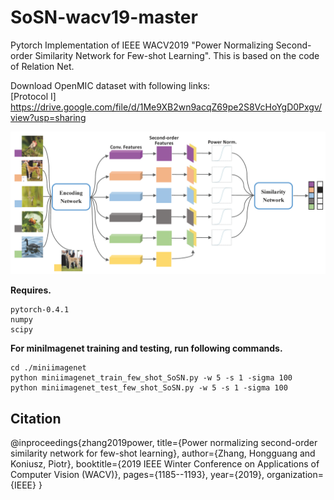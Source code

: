 # SoSN-wacv19-master

Pytorch Implementation of IEEE WACV2019 "Power Normalizing Second-order Similarity Network for Few-shot Learning".
This is based on the code of Relation Net.

Download OpenMIC dataset with following links:<br/>
[Protocol I] https://drive.google.com/file/d/1Me9XB2wn9acqZ69pe2S8VcHoYgD0Pxgv/view?usp=sharing

![Pipline of SoSN](docs/sosn.png)

__Requires.__
```
pytorch-0.4.1
numpy
scipy
```

__For miniImagenet training and testing, run following commands.__

```
cd ./miniimagenet
python miniimagenet_train_few_shot_SoSN.py -w 5 -s 1 -sigma 100
python miniimagenet_test_few_shot_SoSN.py -w 5 -s 1 -sigma 100
```

## Citation
@inproceedings{zhang2019power,
  title={Power normalizing second-order similarity network for few-shot learning},
  author={Zhang, Hongguang and Koniusz, Piotr},
  booktitle={2019 IEEE Winter Conference on Applications of Computer Vision (WACV)},
  pages={1185--1193},
  year={2019},
  organization={IEEE}
}
